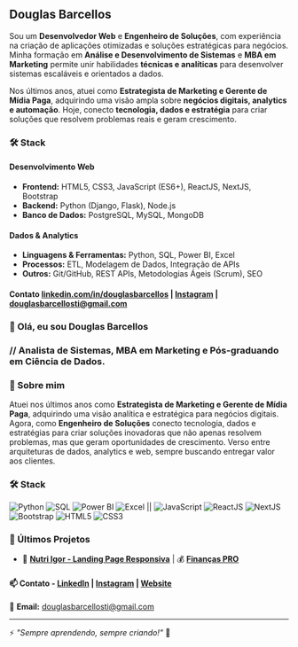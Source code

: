 ## Douglas Barcellos  

Sou um **Desenvolvedor Web** e **Engenheiro de Soluções**, com experiência na criação de aplicações otimizadas e soluções estratégicas para negócios. Minha formação em **Análise e Desenvolvimento de Sistemas** e **MBA em Marketing** permite unir habilidades **técnicas e analíticas** para desenvolver sistemas escaláveis e orientados a dados.  

Nos últimos anos, atuei como **Estrategista de Marketing e Gerente de Mídia Paga**, adquirindo uma visão ampla sobre **negócios digitais, analytics e automação**. Hoje, conecto **tecnologia, dados e estratégia** para criar soluções que resolvem problemas reais e geram crescimento.  

### 🛠️ Stack
#### **Desenvolvimento Web**  
- **Frontend:** HTML5, CSS3, JavaScript (ES6+), ReactJS, NextJS, Bootstrap  
- **Backend:** Python (Django, Flask), Node.js  
- **Banco de Dados:** PostgreSQL, MySQL, MongoDB  

#### **Dados & Analytics**  
- **Linguagens & Ferramentas:** Python, SQL, Power BI, Excel  
- **Processos:** ETL, Modelagem de Dados, Integração de APIs  
- **Outros:** Git/GitHub, REST APIs, Metodologias Ágeis (Scrum), SEO  

#### Contato [linkedin.com/in/douglasbarcellos](https://www.linkedin.com/in/douglasbarcellos/) | [Instagram](https://www.instagram.com/douglasbarcelloss) | [douglasbarcellosti@gmail.com](mailto:douglasbarcellosti@gmail.com)  



### 👋 Olá, eu sou Douglas Barcellos 
### // Analista de Sistemas, MBA em Marketing e Pós-graduando em Ciência de Dados.

### 🚀 Sobre mim

Atuei nos últimos anos como **Estrategista de Marketing e Gerente de Mídia Paga**, adquirindo uma visão analítica e estratégica para negócios digitais. Agora, como **Engenheiro de Soluções** conecto tecnologia, dados e estratégias para criar soluções inovadoras que não apenas resolvem problemas, mas que geram oportunidades de crescimento. Verso entre arquiteturas de dados, analytics e web, sempre buscando entregar valor aos clientes.  

### 🛠️ Stack
![Python](https://img.shields.io/badge/-Python-3776AB?style=flat-square&logo=python&logoColor=white)
![SQL](https://img.shields.io/badge/-SQL-4479A1?style=flat-square&logo=mysql&logoColor=white)
![Power BI](https://img.shields.io/badge/-Power%20BI-F2C811?style=flat-square&logo=power-bi&logoColor=black)
![Excel](https://img.shields.io/badge/-Excel-217346?style=flat-square&logo=microsoft-excel&logoColor=white) ||
![JavaScript](https://img.shields.io/badge/-JavaScript-F7DF1E?style=flat-square&logo=javascript&logoColor=black)
![ReactJS](https://img.shields.io/badge/-ReactJS-61DAFB?style=flat-square&logo=react&logoColor=black)
![NextJS](https://img.shields.io/badge/-NextJS-000000?style=flat-square&logo=next.js&logoColor=white)
![Bootstrap](https://img.shields.io/badge/-Bootstrap-7952B3?style=flat-square&logo=bootstrap&logoColor=white)
![HTML5](https://img.shields.io/badge/-HTML5-E34F26?style=flat-square&logo=html5&logoColor=white)
![CSS3](https://img.shields.io/badge/-CSS3-1572B6?style=flat-square&logo=css3&logoColor=white)

### 📌 Últimos Projetos
- 🎨 [**Nutri Igor - Landing Page Responsiva**](https://nutriigor.com.br/) | 💰 [**Finanças PRO**](https://douglasbarcellos.github.io/financaspro/)
  
#### 📫 Contato - [LinkedIn](https://www.linkedin.com/in/douglasbarcellos) | [Instagram](https://www.instagram.com/douglasbarcelloss) | [Website](https://github.com/douglasbarcellos)

📧 **Email:** douglasbarcellosti@gmail.com

---
⚡ *"Sempre aprendendo, sempre criando!"* 🚀

